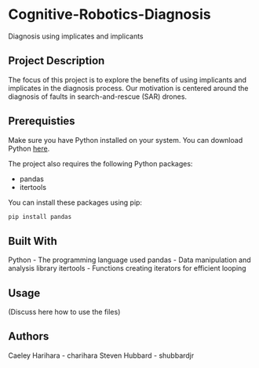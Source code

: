 # Cognitive-Robotics-Diagnosis
Diagnosis using implicates and implicants

## Project Description
The focus of this project is to explore the benefits of using implicants and implicates in the diagnosis process. Our motivation is centered around the diagnosis of faults in search-and-rescue (SAR) drones.

## Prerequisties
Make sure you have Python installed on your system. You can download Python [here](https://www.python.org/downloads/).

The project also requires the following Python packages:

* pandas
* itertools

You can install these packages using pip:
```bash
pip install pandas
```
## Built With
Python - The programming language used
pandas - Data manipulation and analysis library
itertools - Functions creating iterators for efficient looping

## Usage
(Discuss here how to use the files)


## Authors
Caeley Harihara - charihara
Steven Hubbard - shubbardjr
